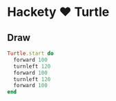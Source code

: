 # Hackety ♥ Turtle #

## Draw ##

``` ruby
Turtle.start do
  forward 100
  turnleft 120
  forward 100
  turnleft 120
  forward 100
end
```


